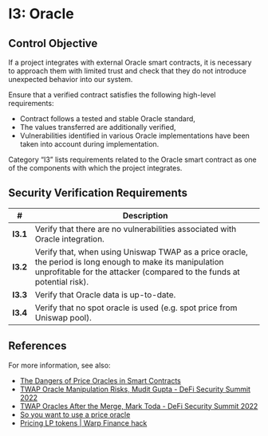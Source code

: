 # I3: Oracle

## Control Objective

If a project integrates with external Oracle smart contracts, it is necessary to approach them with limited trust and check that they do not introduce unexpected behavior into our system.

Ensure that a verified contract satisfies the following high-level requirements:
* Contract follows a tested and stable Oracle standard,
* The values transferred are additionally verified,
* Vulnerabilities identified in various Oracle implementations have been taken into account during implementation.

Category “I3” lists requirements related to the Oracle smart contract as one of the components with which the project integrates.

## Security Verification Requirements

| # | Description |
| --- | --- |
| **I3.1** | Verify that there are no vulnerabilities associated with Oracle integration. |
| **I3.2** | Verify that, when using Uniswap TWAP as a price oracle, the period is long enough to make its manipulation unprofitable for the attacker (compared to the funds at potential risk). |
| **I3.3** |  Verify that Oracle data is up-to-date. |
| **I3.4** |  Verify that no spot oracle is used (e.g. spot price from Uniswap pool). |

## References

For more information, see also:

* [The Dangers of Price Oracles in Smart Contracts](https://www.youtube.com/watch?v=YGO7nzpXCeA)
* [TWAP Oracle Manipulation Risks, Mudit Gupta - DeFi Security Summit 2022](https://www.youtube.com/watch?v=Mu8ytTyStOU)
* [TWAP Oracles After the Merge, Mark Toda - DeFi Security Summit 2022](https://www.youtube.com/watch?v=mqrCvNgBXUk)
* [So you want to use a price oracle](https://samczsun.com/so-you-want-to-use-a-price-oracle/)
* [Pricing LP tokens | Warp Finance hack](https://cmichel.io/pricing-lp-tokens/)

